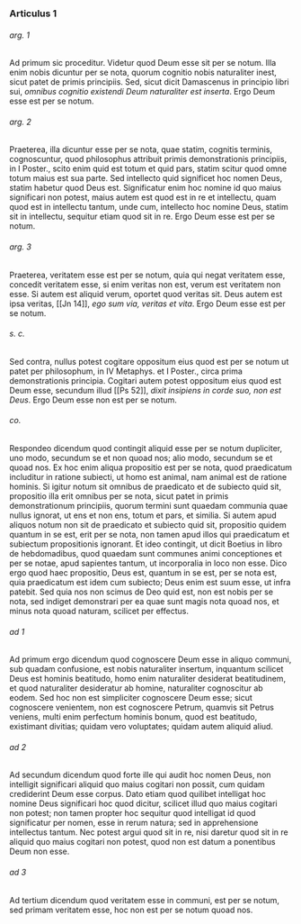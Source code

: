 ### Articulus 1

###### arg. 1
Ad primum sic proceditur. Videtur quod Deum esse sit per se notum. Illa enim nobis dicuntur per se nota, quorum cognitio nobis naturaliter inest, sicut patet de primis principiis. Sed, sicut dicit Damascenus in principio libri sui, *omnibus cognitio existendi Deum naturaliter est inserta*. Ergo Deum esse est per se notum.

###### arg. 2
Praeterea, illa dicuntur esse per se nota, quae statim, cognitis terminis, cognoscuntur, quod philosophus attribuit primis demonstrationis principiis, in I Poster., scito enim quid est totum et quid pars, statim scitur quod omne totum maius est sua parte. Sed intellecto quid significet hoc nomen Deus, statim habetur quod Deus est. Significatur enim hoc nomine id quo maius significari non potest, maius autem est quod est in re et intellectu, quam quod est in intellectu tantum, unde cum, intellecto hoc nomine Deus, statim sit in intellectu, sequitur etiam quod sit in re. Ergo Deum esse est per se notum.

###### arg. 3
Praeterea, veritatem esse est per se notum, quia qui negat veritatem esse, concedit veritatem esse, si enim veritas non est, verum est veritatem non esse. Si autem est aliquid verum, oportet quod veritas sit. Deus autem est ipsa veritas, [[Jn 14]], *ego sum via, veritas et vita*. Ergo Deum esse est per se notum.

###### s. c.
Sed contra, nullus potest cogitare oppositum eius quod est per se notum ut patet per philosophum, in IV Metaphys. et I Poster., circa prima demonstrationis principia. Cogitari autem potest oppositum eius quod est Deum esse, secundum illud [[Ps 52]], *dixit insipiens in corde suo, non est Deus*. Ergo Deum esse non est per se notum.

###### co.
Respondeo dicendum quod contingit aliquid esse per se notum dupliciter, uno modo, secundum se et non quoad nos; alio modo, secundum se et quoad nos. Ex hoc enim aliqua propositio est per se nota, quod praedicatum includitur in ratione subiecti, ut homo est animal, nam animal est de ratione hominis. Si igitur notum sit omnibus de praedicato et de subiecto quid sit, propositio illa erit omnibus per se nota, sicut patet in primis demonstrationum principiis, quorum termini sunt quaedam communia quae nullus ignorat, ut ens et non ens, totum et pars, et similia. Si autem apud aliquos notum non sit de praedicato et subiecto quid sit, propositio quidem quantum in se est, erit per se nota, non tamen apud illos qui praedicatum et subiectum propositionis ignorant. Et ideo contingit, ut dicit Boetius in libro de hebdomadibus, quod quaedam sunt communes animi conceptiones et per se notae, apud sapientes tantum, ut incorporalia in loco non esse. Dico ergo quod haec propositio, Deus est, quantum in se est, per se nota est, quia praedicatum est idem cum subiecto; Deus enim est suum esse, ut infra patebit. Sed quia nos non scimus de Deo quid est, non est nobis per se nota, sed indiget demonstrari per ea quae sunt magis nota quoad nos, et minus nota quoad naturam, scilicet per effectus.

###### ad 1
Ad primum ergo dicendum quod cognoscere Deum esse in aliquo communi, sub quadam confusione, est nobis naturaliter insertum, inquantum scilicet Deus est hominis beatitudo, homo enim naturaliter desiderat beatitudinem, et quod naturaliter desideratur ab homine, naturaliter cognoscitur ab eodem. Sed hoc non est simpliciter cognoscere Deum esse; sicut cognoscere venientem, non est cognoscere Petrum, quamvis sit Petrus veniens, multi enim perfectum hominis bonum, quod est beatitudo, existimant divitias; quidam vero voluptates; quidam autem aliquid aliud.

###### ad 2
Ad secundum dicendum quod forte ille qui audit hoc nomen Deus, non intelligit significari aliquid quo maius cogitari non possit, cum quidam crediderint Deum esse corpus. Dato etiam quod quilibet intelligat hoc nomine Deus significari hoc quod dicitur, scilicet illud quo maius cogitari non potest; non tamen propter hoc sequitur quod intelligat id quod significatur per nomen, esse in rerum natura; sed in apprehensione intellectus tantum. Nec potest argui quod sit in re, nisi daretur quod sit in re aliquid quo maius cogitari non potest, quod non est datum a ponentibus Deum non esse.

###### ad 3
Ad tertium dicendum quod veritatem esse in communi, est per se notum, sed primam veritatem esse, hoc non est per se notum quoad nos.

